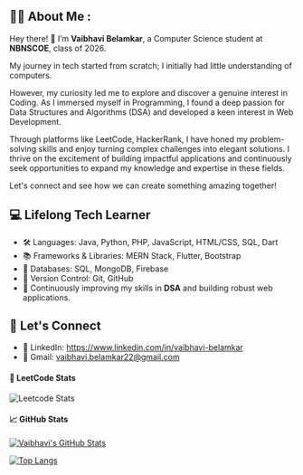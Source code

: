<div align="center">

  <img src="https://komarev.com/ghpvc/?username=vaibhavibelamkar&style=flat-round&color=red" alt=""/>

</div>

## 🧑‍🎓 About Me  :

Hey there! 👋 
I’m **Vaibhavi Belamkar**, a Computer Science student at **NBNSCOE**, class of 2026.  

My journey in tech started from scratch; I initially had little understanding of computers. 

However, my curiosity led me to explore and discover a genuine interest in Coding. As I immersed myself in Programming, I found a deep passion for Data Structures and Algorithms (DSA) and developed a keen interest in Web Development. 

Through platforms like LeetCode, HackerRank, I have honed my problem-solving skills and enjoy turning complex challenges into elegant solutions. I thrive on the excitement of building impactful applications and continuously seek opportunities to expand my knowledge and expertise in these fields. 

Let's connect and see how we can create something amazing together! 

## 💻 Lifelong Tech Learner 

- 🛠️ Languages: Java, Python, PHP, JavaScript, HTML/CSS, SQL, Dart  
- 📚 Frameworks & Libraries: MERN Stack, Flutter, Bootstrap  
- 💾 Databases: SQL, MongoDB, Firebase  
- 🔧 Version Control: Git, GitHub  
- 🌟 Continuously improving my skills in **DSA** and building robust web applications.  

## 🔗 Let's Connect  
- 💼 LinkedIn: https://www.linkedin.com/in/vaibhavi-belamkar 
- 📧 Gmail: vaibhavi.belamkar22@gmail.com 

#### 🎯 LeetCode Stats  
![Leetcode Stats](https://leetcard.jacoblin.cool/vaibhavi_belamkar?theme=dark)

#### 📈 GitHub Stats  
[![Vaibhavi's GitHub Stats](https://github-readme-stats.vercel.app/api?username=vaibhavibelamkar&show_icons=true&hide_title=true&hide_rank=true&theme=dark)](https://github.com/vaibhavibelamkar)

[![Top Langs](https://github-readme-stats.vercel.app/api/top-langs/?username=vaibhavibelamkar&layout=compact&theme=tokyonight)](https://github.com/anuraghazra/github-readme-stats)  
